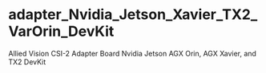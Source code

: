 # adapter_Nvidia_Jetson_Xavier_TX2_VarOrin_DevKit
Allied Vision CSI-2 Adapter Board Nvidia Jetson AGX Orin, AGX Xavier, and TX2 DevKit 

